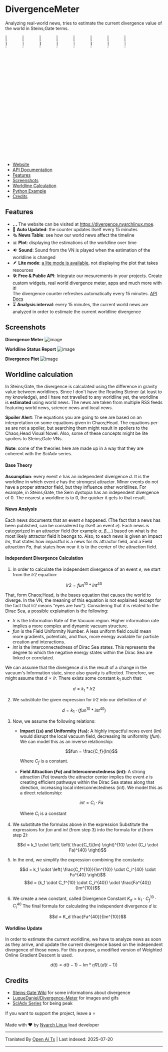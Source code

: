 # DivergenceMeter
Analyzing real-world news, tries to estimate the current divergence value of the world in Steins;Gate terms.
<div id="divergence-meter" style="cursor: pointer;">
  <img alt="Digit 0" class="digit" src="https://divergence.nyarchlinux.moe/images/11.gif" width="10%">
  <img alt="Digit 1" class="digit" src="https://divergence.nyarchlinux.moe/images/12.gif" width="10%">
  <img alt="Digit 2" class="digit" src="https://divergence.nyarchlinux.moe/images/11.gif" width="10%">
  <img alt="Digit 3" class="digit" src="https://divergence.nyarchlinux.moe/images/12.gif" width="10%">
  <img alt="Digit 4" class="digit" src="https://divergence.nyarchlinux.moe/images/11.gif" width="10%">
  <img alt="Digit 5" class="digit" src="https://divergence.nyarchlinux.moe/images/12.gif" width="10%">
  <img alt="Digit 6" class="digit" src="https://divergence.nyarchlinux.moe/images/11.gif" width="10%">
  <img alt="Digit 7" class="digit" src="https://divergence.nyarchlinux.moe/images/12.gif" width="10%">
</div>

- [Website](https://divergence.nyarchlinux.moe)
- [API Documentation](https://divergence.nyarchlinux.moe/docs.html)
- [Features](#features)
- [Screenshots](#screenshots)
- [Worldline Calculation](#worldline-calculation)
- [Python Example](https://github.com/FrancescoCaracciolo/DivergenceMeter/blob/main/src/client/client.py)
- [Credits](#credits)

## Features

- <img alt="Digit 0" class="digit" src="https://divergence.nyarchlinux.moe/images/11.gif" width="5px" /> <img alt="Digit 0" class="digit" src="https://divergence.nyarchlinux.moe/images/12.gif" width="5px" /> The website can be visited at <a href="https://divergence.nyarchlinux.moe">https://divergence.nyarchlinux.moe</a>. 
- 🔄 **Auto Updated**: the counter updates itself every 15 minutes
- 🗞 **News Table**: see how our world news affect the timeline
- 📊 **Plot**: displaying the estimations of the worldline over time
- 🔉 **Sound**: Sound from the VN is played when the estimation of the worldline is changed
- 🪶 **Lite mode**: <a href="https://divergence.nyarchlinux.moe/lite.html">a lite mode is available</a>, not displaying the plot that takes resources
- 🛠 **Free & Public API**: Integrate our mesurements in your projects. Create custom widgets, real world divergence meter, apps and much more with it!  
The divergence counter refreshes automatically every 15 minutes. <a href="https://divergence.nyarchlinux.moe/docs.html">API Docs</a>
- ⏳ **Analysis interval**: every 15 minutes, the current world news are analyzed in order to estimate the current worldline divergence

## Screenshots
**Divergence Meter**
![image](https://github.com/user-attachments/assets/4dfacc07-6d5e-4e66-9450-ada057e17725)

**Worldline Status Report**
![image](https://github.com/user-attachments/assets/2ee7c178-d182-4075-a9be-5e298bf83dbb)

**Divergence Plot**
![image](https://github.com/user-attachments/assets/abe100b6-4d88-46de-838a-f2a8227be1aa)

## Worldline calculation
In Steins;Gate, the divergence is calculated using the difference in gravity value between worldlines.
Since I don't have the Reading Steiner (at least to my knowledge), and I have not travelled to any worldline yet, the worldline is **estimated** using 
world news. The news are taken from multiple RSS feeds featuring world news, science news and local news.

**Spoiler Alert**: The equations you are going to see are based on an interpretation on some equations given in Chaos;Head. The equations per-se are not a spoiler, but searching them might result in spoilers to the Chaos;Head Visual Novel. Also, some of these concepts might be lite spoilers to Steins;Gate VNs.

**Note**: some of the theories here are made up in a way that they are coherent with the SciAdv series.

#### Base Theory
**Assumption**: every event $e$ has an independent divergence $d$. It is the worldline in which event $e$ has the strongest attractor. Minor events do not have a proper attractor field, but they influence other worldlines.
For example, in Steins;Gate, the Sern dystopia has an independent divergence of 0. The nearest a worldline is to 0, the quicker it gets to that result.

#### News Analysis
Each news documents that an event $e$ happened. (The fact that a news has been published, can be considered by itself an event $e$).
Each news is categorized in an attractor field (for example $\alpha$, $\beta$,...) based on what is the most likely attractor field it beongs to. Also, to each news is given an impact $Im$, that states how impactful is a news for its attractor field, and a Field attraction $Fa$, that states how near it is to the center of the attraction field.

#### Independent Divergence Calculation
1. In order to calculate the independent divergence of an event $e$, we start from the $Ir2$ equation:

$$Ir2 = fun^{10}*int^{40}$$

That, form Chaos;Head, is the bases equation that causes the world to diverge.
In the VN, the meaning of this equation is not explained (except for the fact that Ir2 means "eyes are two"). Considering that it is related to the Dirac Sea, a possible explaination is the following:
- $Ir$ is the Information Rate of the Vacuum region. Higher information rate implies a more complex and dynamic vacuum structure.
- $fun$ is the Field Uniformity Number. A less uniform field could mean more gradients, potentials, and thus, more energy available for particle creation and interactions. 
- $int$ is the Interconnectedness of Dirac Sea states. This represents the degree to which the negative energy states within the Dirac Sea are linked or correlated. 

We can assume that the divergence $d$ is the result of a change in the vacuum's Information state, since also gravity is affected.
Therefore, we might assume that $d \propto Ir$. There exists some constant $k_1$ such that:

$$d = k_1 * Ir2$$

2. We substitute the given expression for $Ir2$ into our definition of $d$:

  $$d = k_1 \cdot (fun^{10} * int^{40})$$

3. Now, we assume the following relations:
    *   **Impact (`Im`) and Uniformity (`fun`):** A highly impactful news event ($Im$) would disrupt the local vacuum field, decreasing its uniformity ($fun$). We can model this as an inverse relationship:

        $$fun = \frac{C_f}{Im}$$

        Where $C_f$ is a constant.
    *   **Field Attraction ($Fa$) and Interconnectedness ($int$):** A strong attraction ($Fa$) towards the attractor center implies the event $e$ is creating efficient pathways within the Dirac Sea states along that direction, increasing local interconnectedness ($int$). We model this as a direct relationship:

        $$int = C_i \cdot Fa$$

        Where $C_i$ is a constant

4. We substitute the formulas above in the expression
    Substitute the expressions for $fun$ and $int$ (from step 3) into the formula for $d$ (from step 2):
   
    $$d = k_1 \cdot \left( \left( \frac{C_f}{Im} \right)^{10} \cdot (C_i \cdot Fa)^{40} \right)$$

5. In the end, we simplify the expression combining the constants:

    $$d = k_1 \cdot \left( \frac{C_f^{10}}{Im^{10}} \cdot C_i^{40} \cdot Fa^{40} \right)$$
    $$d = (k_1 \cdot C_f^{10} \cdot C_i^{40}) \cdot \frac{Fa^{40}}{Im^{10}}$$

6. We create a new constant, called Divergence Constant $K_d = k_1 \cdot C_f^{10} \cdot C_i^{40}$
    The final formula for calculating the independent divergence $d$ is:
   
    $$d = K_d \frac{Fa^{40}}{Im^{10}}$$

#### Worldline Update
In order to estimate the current worldline, we have to analyze news as soon as they arrive, and update the current divergence based on the independent divergence of those news.
For this purpose, a modified version of Weighted Online Gradient Descent is used.

$$d(t) = d(t-1) - Im * \eta \nabla L(d(t-1))$$

## Credits
- [Steins;Gate Wiki](https://steins-gate.fandom.com/wiki/Steins;Gate_Wiki) for some informations about divergence
- [LuqueDaniel/Divergence-Meter](https://github.com/LuqueDaniel/Divergence-Meter/tree/master) for images and gifs
- [SciAdv Series](https://wikipedia.org/wiki/Science_Adventure) for being peak

If you want to support the project, leave a ⭐️

Made with ❤️ by <a href="https://nyarchlinux.moe">Nyarch Linux</a> lead developer



---

Tranlated By [Open Ai Tx](https://github.com/OpenAiTx/OpenAiTx) | Last indexed: 2025-07-20

---